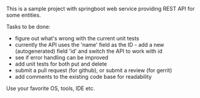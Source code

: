 This is a sample project with springboot web service providing REST API for some entities.

Tasks to be done:
* figure out what's wrong with the current unit tests
* currently the API uses the 'name' field as the ID - add a new (autogenerated) field 'id' and switch the API to work with id
* see if error handling can be improved
* add unit tests for both put and delete
* submit a pull request (for github), or submit a review (for gerrit)
* add comments to the existing code base for readability

Use your favorite OS, tools, IDE etc.
